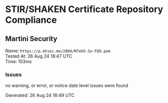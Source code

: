 # STIR/SHAKEN Certificate Repository Compliance

## Martini Security

Name: `https://p.mtsec.me/2884/M7eUS-Se-FQ9.pem`\
Tested At: 26 Aug 24 18:47 UTC\
Time: 103ms

### Issues

no warning, or error, or notice date level issues were found

Generated: 26 Aug 24 18:49 UTC